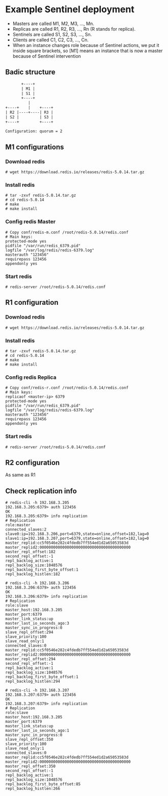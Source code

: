 # Example Sentinel deployment

- Masters are called M1, M2, M3, ..., Mn.
- Replicas are called R1, R2, R3, ..., Rn (R stands for replica).
- Sentinels are called S1, S2, S3, ..., Sn.
- Clients are called C1, C2, C3, ..., Cn.
- When an instance changes role because of Sentinel actions, we put it inside square brackets, so [M1] means an instance that is now a master because of Sentinel intervention

## Badic structure

```txt
       +----+
       | M1 |
       | S1 |
       +----+
          |
+----+    |    +----+
| R2 |----+----| R3 |
| S2 |         | S3 |
+----+         +----+

Configuration: quorum = 2
```

## M1 configurations

### Download redis

```shell
# wget https://download.redis.io/releases/redis-5.0.14.tar.gz

```

### Install redis

```shell
# tar -zxvf redis-5.0.14.tar.gz
# cd redis-5.0.14
# make
# make install
```

### Config redis Master

```shell
# Copy conf/redis-m.conf /root/redis-5.0.14/redis.conf
# Main keys:
protected-mode yes
pidfile "/var/run/redis_6379.pid"
logfile "/var/log/redis/redis-6379.log"
masterauth "123456"
requirepass 123456
appendonly yes 
```

### Start redis 

```shell
# redis-server /root/redis-5.0.14/redis.conf
```

## R1 configuration

### Download redis

```shell
# wget https://download.redis.io/releases/redis-5.0.14.tar.gz

```

### Install redis

```shell
# tar -zxvf redis-5.0.14.tar.gz
# cd redis-5.0.14
# make
# make install
```

### Config redis Replica

```shell
# Copy conf/redis-r.conf /root/redis-5.0.14/redis.conf
# Main keys:
replicaof <master-ip> 6379
protected-mode yes
pidfile "/var/run/redis_6379.pid"
logfile "/var/log/redis/redis-6379.log"
masterauth "123456"
requirepass 123456
appendonly yes 
```

### Start redis  

```shell
# redis-server /root/redis-5.0.14/redis.conf
```

## R2 configuration

As same as R1 

## Check replication info

```shell
# redis-cli -h 192.168.3.205
192.168.3.205:6379> auth 123456
OK
192.168.3.205:6379> info replication
# Replication
role:master
connected_slaves:2
slave0:ip=192.168.3.206,port=6379,state=online,offset=182,lag=0
slave1:ip=192.168.3.207,port=6379,state=online,offset=182,lag=0
master_replid:cc5f0546e282c4fdedb7ff554ed1d2a65053583d
master_replid2:0000000000000000000000000000000000000000
master_repl_offset:182
second_repl_offset:-1
repl_backlog_active:1
repl_backlog_size:1048576
repl_backlog_first_byte_offset:1
repl_backlog_histlen:182

# redis-cli -h 192.168.3.206
192.168.3.206:6379> auth 123456
OK
192.168.3.206:6379> info replication
# Replication
role:slave
master_host:192.168.3.205
master_port:6379
master_link_status:up
master_last_io_seconds_ago:3
master_sync_in_progress:0
slave_repl_offset:294
slave_priority:100
slave_read_only:1
connected_slaves:0
master_replid:cc5f0546e282c4fdedb7ff554ed1d2a65053583d
master_replid2:0000000000000000000000000000000000000000
master_repl_offset:294
second_repl_offset:-1
repl_backlog_active:1
repl_backlog_size:1048576
repl_backlog_first_byte_offset:1
repl_backlog_histlen:294

# redis-cli -h 192.168.3.207
192.168.3.207:6379> auth 123456
OK
192.168.3.207:6379> info replication
# Replication
role:slave
master_host:192.168.3.205
master_port:6379
master_link_status:up
master_last_io_seconds_ago:1
master_sync_in_progress:0
slave_repl_offset:350
slave_priority:100
slave_read_only:1
connected_slaves:0
master_replid:cc5f0546e282c4fdedb7ff554ed1d2a65053583d
master_replid2:0000000000000000000000000000000000000000
master_repl_offset:350
second_repl_offset:-1
repl_backlog_active:1
repl_backlog_size:1048576
repl_backlog_first_byte_offset:85
repl_backlog_histlen:266

```